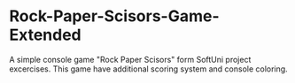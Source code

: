 # Rock-Paper-Scisors-Game-Extended
A simple console game "Rock Paper Scisors" form SoftUni project excercises.
This game have additional scoring system and console coloring.
